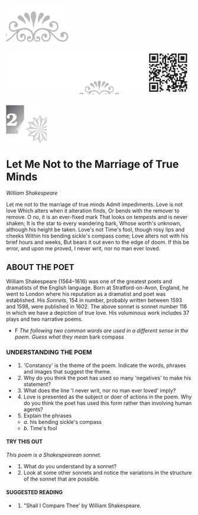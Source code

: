 ![](_page_0_Picture_0.jpeg)

![](_page_0_Picture_1.jpeg)

![](_page_0_Picture_2.jpeg)

# Let Me Not to the Marriage of True Minds

*William Shakespeare*

Let me not to the marriage of true minds Admit impediments. Love is not love Which alters when it alteration finds, Or bends with the remover to remove. O no, it is an ever-fixed mark That looks on tempests and is never shaken; It is the star to every wandering bark, Whose worth's unknown, although his height be taken. Love's not Time's fool, though rosy lips and cheeks Within his bending sickle's compass come; Love alters not with his brief hours and weeks, But bears it out even to the edge of doom. If this be error, and upon me proved, I never writ, nor no man ever loved.

## ABOUT THE POET

William Shakespeare (1564–1616) was one of the greatest poets and dramatists of the English language. Born at Stratford-on-Avon, England, he went to London where his reputation as a dramatist and poet was established. His *Sonnets*, 154 in number, probably written between 1593 and 1598, were published in 1602. The above sonnet is sonnet number 116 in which we have a depiction of true love. His voluminous work includes 37 plays and two narrative poems.

- F *The following two common words are used in a different sense in the poem. Guess what they mean*
bark compass

### UNDERSTANDING THE POEM

- 1. 'Constancy' is the theme of the poem. Indicate the words, phrases and images that suggest the theme.
- 2. Why do you think the poet has used so many 'negatives' to make his statement?
- 3. What does the line 'I never writ, nor no man ever loved' imply?
- 4. Love is presented as the subject or doer of actions in the poem. Why do you think the poet has used this form rather than involving human agents?
- 5. Explain the phrases
	- *a*. his bending sickle's compass
	- *b*. Time's fool

#### TRY THIS OUT

*This poem is a Shakespearean sonnet.*

- 1. What do you understand by a sonnet?
- 2. Look at some other sonnets and notice the variations in the structure of the sonnet that are possible.

#### SUGGESTED READING

- 1. "Shall I Compare Thee' by William Shakespeare.
